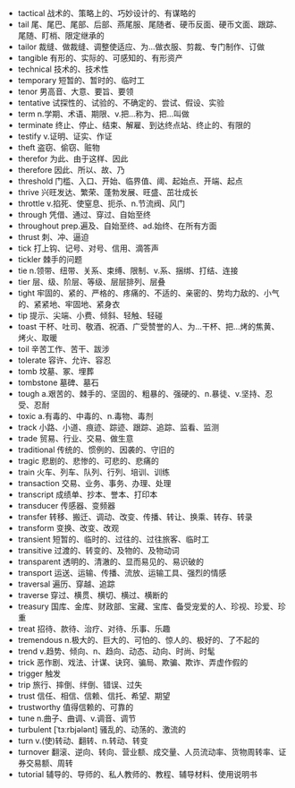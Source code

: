 - tactical 战术的、策略上的、巧妙设计的、有谋略的
- tail 尾、尾巴、尾部、后部、燕尾服、尾随者、硬币反面、硬币文面、跟踪、尾随、盯梢、限定继承的
- tailor 裁缝、做裁缝、调整使适应、为...做衣服、剪裁、专门制作、订做
- tangible 有形的、实际的、可感知的、有形资产
- technical  技术的、技术性
- temporary 短暂的、暂时的、临时工
- tenor 男高音、大意、要旨、要领
- tentative 试探性的、试验的、不确定的、尝试、假设、实验
- term n.学期、术语、期限、v.把...称为、把...叫做
- terminate 终止、停止、结束、解雇、到达终点站、终止的、有限的
- testify v.证明、证实、作证
- theft 盗窃、偷窃、赃物
- therefor 为此、由于这样、因此
- therefore 因此、所以、故、乃
- threshold 门槛、入口、开始、临界值、阈、起始点、开端、起点
- thrive 兴旺发达、繁荣、蓬勃发展、旺盛、茁壮成长
- throttle v.掐死、使窒息、扼杀、n.节流阀、风门
- through 凭借、通过、穿过、自始至终
- throughout prep.遍及、自始至终、ad.始终、在所有方面
- thrust 刺、冲、逼迫
- tick 打上钩、记号、对号、信用、滴答声
- tickler 棘手的问题
- tie n.领带、纽带、关系、束缚、限制、v.系、捆绑、打结、连接
- tier 层、级、阶层、等级、层层排列、层叠
- tight 牢固的、紧的、严格的、疼痛的、不适的、亲密的、势均力敌的、小气的、紧紧地、牢固地、紧身衣
- tip 提示、尖端、小费、倾斜、轻触、轻碰
- toast 干杯、吐司、敬酒、祝酒、广受赞誉的人、为...干杯、把...烤的焦黄、烤火、取暖
- toil 辛苦工作、苦干、跋涉
- tolerate 容许、允许、容忍
- tomb 坟墓、冢、埋葬
- tombstone 墓碑、墓石
- tough a.艰苦的、棘手的、坚固的、粗暴的、强硬的、n.暴徒、v.坚持、忍受、忍耐
- toxic a.有毒的、中毒的、n.毒物、毒剂
- track 小路、小道、痕迹、踪迹、跟踪、追踪、监看、监测
- trade 贸易、行业、交易、做生意
- traditional 传统的、惯例的、因袭的、守旧的
- tragic 悲剧的、悲惨的、可悲的、悲痛的
- train 火车、列车、队列、行列、培训、训练
- transaction 交易、业务、事务、办理、处理
- transcript 成绩单、抄本、誉本、打印本
- transducer 传感器、变频器
- transfer 转移、搬迁、调动、改变、传播、转让、换乘、转存、转录
- transform 变换、改变、改观
- transient 短暂的、临时的、过往的、过往旅客、临时工
- transitive 过渡的、转变的、及物的、及物动词
- transparent 透明的、清澈的、显而易见的、易识破的
- transport 运送、运输、传播、流放、运输工具、强烈的情感
- traversal 遍历、穿越、追踪
- traverse 穿过、横贯、横切、横过、横断的
- treasury 国库、金库、财政部、宝藏、宝库、备受宠爱的人、珍视、珍爱、珍重
- treat 招待、款待、治疗、对待、乐事、乐趣
- tremendous n.极大的、巨大的、可怕的、惊人的、极好的、了不起的
- trend v.趋势、倾向、n、趋向、动态、动向、时尚、时髦
- trick 恶作剧、戏法、计谋、诀窍、骗局、欺骗、欺诈、弄虚作假的
- trigger 触发
- trip 旅行、摔倒、绊倒、错误、过失
- trust 信任、相信、信赖、信托、希望、期望
- trustworthy 值得信赖的、可靠的
- tune n.曲子、曲调、v.调音、调节
- turbulent [ˈtɜːrbjələnt] 骚乱的、动荡的、激流的
- turn v.(使)转动、翻转、n.转动、转变
- turnover 翻滚、逆向、转向、营业额、成交量、人员流动率、货物周转率、证券交易额、周转
- tutorial 辅导的、导师的、私人教师的、教程、辅导材料、使用说明书